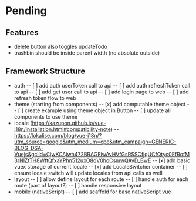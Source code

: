# Pending

## Features

- delete button also toggles updateTodo
- trashbin should be inside parent width (no absolute outside)

## Framework Structure

- auth
-- [ ] add auth userToken call to api
-- [ ] add auth refreshToken call to api
-- [ ] add get user call to api
-- [ ] add login page to web
-- [ ] add refresh token flow to web
- theme (starting from components)
-- [x] add computable theme object
-- [ ] create example using theme object in Button
-- [ ] update all components to use theme
- locale (https://kazupon.github.io/vue-i18n/installation.html#compatibility-note)
-- https://lokalise.com/blog/vue-i18n/?utm_source=google&utm_medium=cpc&utm_campaign=GENERIC-BLOG_DSA-Vuejs&gclid=CjwKCAjwh472BRAGEiwAvHVfGsRSSCfjqUCfQtyc0FfRofM3rNlZtTH8WftQfxaYPhn512uxO8qV0hoCsmwQAvD_BwE
-- [x] add basic vuex storage of current locale
-- [x] add LocaleSwitcher container
-- [ ] ensure locale switch will update locales from api calls as well
- layout
-- [ ] allow define layout for each route
-- [ ] handle auth for each route (part of layout?)
-- [ ] handle responsive layout
- mobile (nativeScript)
-- [ ] add scaffold for base nativeScript vue